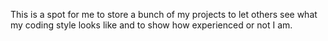This is a spot for me to store a bunch of my projects to let others see what my coding style looks like and to show how experienced or not I am.
